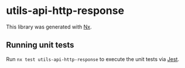 # utils-api-http-response

This library was generated with [Nx](https://nx.dev).

## Running unit tests

Run `nx test utils-api-http-response` to execute the unit tests via [Jest](https://jestjs.io).
